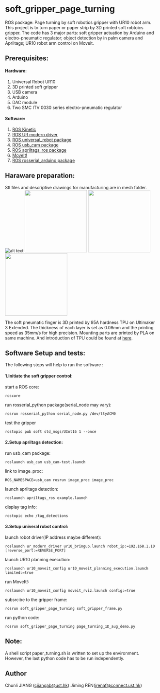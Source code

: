 # soft_gripper_page_turning
ROS package: Page turning by soft robotics gripper with UR10 robot arm. This project is to turn paper or paper strip by 3D printed 
soft robtoics gripper. The code has 3 major parts: soft gripper actuation by Arduino and electro-pneumatic regulator; object detection
by in palm camera and Apriltags; UR10 robot arm control on Moveit.

## Prerequisites:
#### Hardware:
1. Universal Robot UR10
2. 3D printed soft gripper
3. USB camera
4. Arduino
5. DAC module
6. Two SMC ITV 0030 series electro-pneumatic regulator
#### Software:
1. [ROS Kinetic](http://wiki.ros.org/kinetic)
2. [ROS UR modern driver](https://github.com/ros-industrial/ur_modern_driver)
3. [ROS universal_robot package](http://wiki.ros.org/universal_robot)
4. [ROS usb_cam package](http://wiki.ros.org/usb_cam)
5. [ROS apriltags_ros package](http://wiki.ros.org/apriltags_ros)
6. [MoveIt!](https://moveit.ros.org/)
7. [ROS rosserial_arduino package](http://wiki.ros.org/rosserial_arduino/Tutorials/Arduino%20IDE%20Setup#Installing_the_Software)
## Haraware preparation:
Stl files and descriptive drawings for manufacturing are in mesh folder. 
![alt text](https://github.com/HKUST-RML/soft_gripper_page_turning/blob/master/mesh/finger_proto_1_finalized.PNG)
<img src="https://github.com/HKUST-RML/soft_gripper_page_turning/blob/master/mesh/Descriptive_drawing.PNG" height="205">
<img src="https://github.com/HKUST-RML/soft_gripper_page_turning/blob/master/mesh/gripper_on_ur10.jpg" height="205">
<img src="https://github.com/HKUST-RML/soft_gripper_page_turning/blob/master/mesh/1D_scene.jpg" height="205">

The soft pneumatic finger is 3D printed by 95A hardness TPU on Ultimaker 3 Extended. The thickness of each layer is set as 0.08mm and the printing speed as 35mm/s for high precision. Mounting parts are printed by PLA on same machine. And introduction of TPU could be found at [here](http://www.huntsman.com/polyurethanes/Media%20Library/global/files/guide_tpu.pdf).
## Software Setup and tests:
The following steps will help to run the software :
#### 1.Initiate the soft gripper control:
start a ROS core:
```
roscore
```
run rosserial_python package(serial_node may vary):
```
rosrun rosserial_python serial_node.py /dev/ttyACM0
```
test the gripper
```
rostopic pub soft std_msgs/UInt16 1 --once
```
#### 2.Setup apriltags detection:
run usb_cam package:
```
roslaunch usb_cam usb_cam-test.launch
```
link to image_proc:
```
ROS_NAMESPACE=usb_cam rosrun image_proc image_proc
```
launch apriltags detection:
```
roslaunch apriltags_ros example.launch 
```
display tag info:
```
rostopic echo /tag_detections
```
#### 3.Setup univeral robot control:
launch robot driver(IP address maybe different):
```
roslaunch ur_modern_driver ur10_bringup.launch robot_ip:=192.168.1.10 [reverse_port:=REVERSE_PORT]
```
launch UR10 planning execution:
```
roslaunch ur10_moveit_config ur10_moveit_planning_execution.launch limited:=true 
```
run MoveIt!:
```
roslaunch ur10_moveit_config moveit_rviz.launch config:=true  
```
subsrcibe to the gripper frame:
```
rosrun soft_gripper_page_turning soft_gripper_frame.py
```
run python code:
```
rosrun soft_gripper_page_turning page_turning_1D_aug_demo.py
```
## Note:
A shell script paper_turning.sh is written to set up the environment. However, the last python code has to be run independently.

## Author
Chunli JIANG (cjiangab@ust.hk) Jiming REN(jrenaf@connect.ust.hk)
